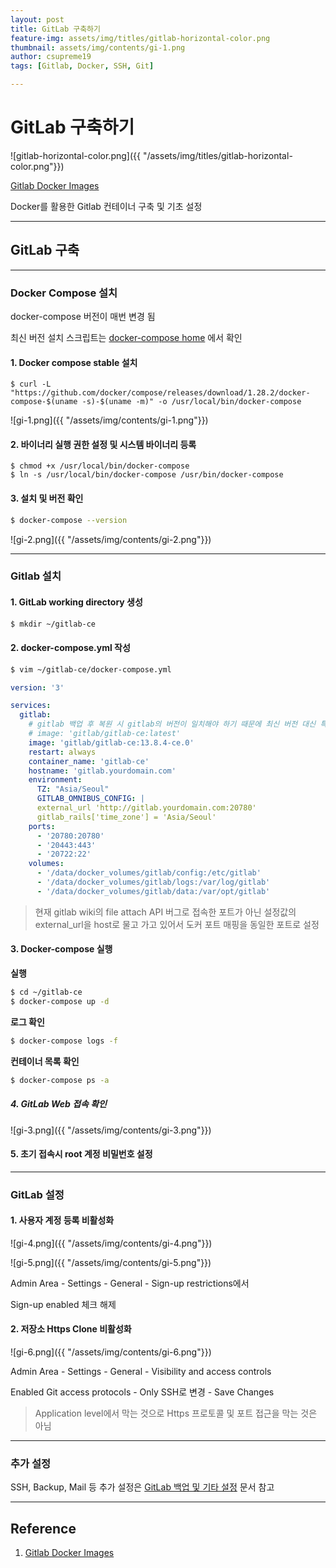 ```yaml
---
layout: post
title: GitLab 구축하기
feature-img: assets/img/titles/gitlab-horizontal-color.png
thumbnail: assets/img/contents/gi-1.png
author: csupreme19
tags: [Gitlab, Docker, SSH, Git]

---
```


# GitLab 구축하기

![gitlab-horizontal-color.png]({{ "/assets/img/titles/gitlab-horizontal-color.png"}})

[Gitlab Docker Images](https://docs.gitlab.com/omnibus/docker/#install-gitlab-using-docker-compose)

Docker를 활용한 Gitlab 컨테이너 구축 및 기초 설정

---

## GitLab 구축

---
### Docker Compose 설치
docker-compose 버전이 매번 변경 됨

최신 버전 설치 스크립트는 [docker-compose home](https://docs.docker.com/compose/install/) 에서 확인

#### 1. Docker compose stable 설치

```shell
$ curl -L "https://github.com/docker/compose/releases/download/1.28.2/docker-compose-$(uname -s)-$(uname -m)" -o /usr/local/bin/docker-compose
```

![gi-1.png]({{ "/assets/img/contents/gi-1.png"}})

#### 2. 바이너리 실행 권한 설정 및 시스템 바이너리 등록

```shell
$ chmod +x /usr/local/bin/docker-compose
$ ln -s /usr/local/bin/docker-compose /usr/bin/docker-compose
```

#### 3. 설치 및 버전 확인

```sh
$ docker-compose --version
```

![gi-2.png]({{ "/assets/img/contents/gi-2.png"}})


---
### Gitlab 설치

#### 1. GitLab working directory 생성

```sh
$ mkdir ~/gitlab-ce
```



#### 2. docker-compose.yml 작성

```sh
$ vim ~/gitlab-ce/docker-compose.yml
```

```yaml
version: '3'

services:
  gitlab:
    # gitlab 백업 후 복원 시 gitlab의 버전이 일치해야 하기 때문에 최신 버전 대신 특정 버전을 사용
    # image: 'gitlab/gitlab-ce:latest'
    image: 'gitlab/gitlab-ce:13.8.4-ce.0'
    restart: always
    container_name: 'gitlab-ce'
    hostname: 'gitlab.yourdomain.com'
    environment:
      TZ: "Asia/Seoul"
      GITLAB_OMNIBUS_CONFIG: |
      external_url 'http://gitlab.yourdomain.com:20780'
      gitlab_rails['time_zone'] = 'Asia/Seoul'
    ports:
      - '20780:20780'
      - '20443:443'
      - '20722:22'
    volumes:
      - '/data/docker_volumes/gitlab/config:/etc/gitlab'
      - '/data/docker_volumes/gitlab/logs:/var/log/gitlab'
      - '/data/docker_volumes/gitlab/data:/var/opt/gitlab'
```

> 현재 gitlab wiki의 file attach API 버그로 접속한 포트가 아닌 설정값의 external_url을 host로 물고 가고 있어서 도커 포트 매핑을 동일한 포트로 설정



#### 3. Docker-compose 실행

**실행**

```sh
$ cd ~/gitlab-ce
$ docker-compose up -d
```

**로그 확인**

```sh
$ docker-compose logs -f
```

**컨테이너 목록 확인**

```sh
$ docker-compose ps -a
```



##### 4. GitLab Web 접속 확인

![gi-3.png]({{ "/assets/img/contents/gi-3.png"}})



#### 5. 초기 접속시 root 계정 비밀번호 설정


---
### GitLab 설정

#### 1. 사용자 계정 등록 비활성화

![gi-4.png]({{ "/assets/img/contents/gi-4.png"}})

![gi-5.png]({{ "/assets/img/contents/gi-5.png"}})

Admin Area - Settings - General - Sign-up restrictions에서

Sign-up enabled 체크 해제



#### 2. 저장소 Https Clone 비활성화

![gi-6.png]({{ "/assets/img/contents/gi-6.png"}})

Admin Area - Settings - General - Visibility and access controls

Enabled Git access protocols - Only SSH로 변경 - Save Changes

> Application level에서 막는 것으로 Https 프로토콜 및 포트 접근을 막는 것은 아님


---

### 추가 설정

SSH, Backup, Mail 등 추가 설정은 [GitLab 백업 및 기타 설정](/2021/02/25/gitlab-config.html) 문서 참고

---

## Reference

1. [Gitlab Docker Images](https://docs.gitlab.com/omnibus/docker/#install-gitlab-using-docker-compose)